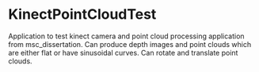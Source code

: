 # KinectPointCloudTest

Application to test kinect camera and point cloud processing application from msc_dissertation. 
Can produce depth images and point clouds which are either flat or have sinusoidal curves. 
Can rotate and translate point clouds.
